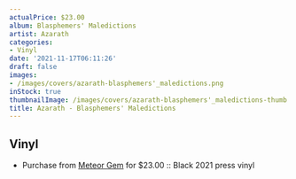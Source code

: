```yaml
---
actualPrice: $23.00
album: Blasphemers' Maledictions
artist: Azarath
categories:
- Vinyl
date: '2021-11-17T06:11:26'
draft: false
images:
- /images/covers/azarath-blasphemers'_maledictions.png
inStock: true
thumbnailImage: /images/covers/azarath-blasphemers'_maledictions-thumb.png
title: Azarath - Blasphemers' Maledictions
---
```


## Vinyl
* Purchase from [Meteor Gem](https://meteor-gem.com/products/azarath-blasphemers-maledictions-lp) for $23.00 :: Black 2021 press vinyl
